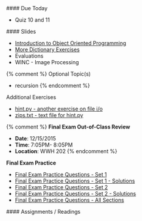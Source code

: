 <article class="due" markdown="block">
####  Due Today

* Quiz 10 and 11

</article>

<article class="slides" markdown="block">
####  Slides

* [Introduction to Object Oriented Programming](classes/27/oop.html)
* [More Dictionary Exercises](classes/27/exercises.html)
* Evaluations
* WINC - Image Processing

{% comment %}
Optional Topic(s)

* recursion
{% endcomment %}

Additional Exercises

* [hint.py - another exercise on file i/o](homework/hw10/hint.py)
* [zips.txt - text file for hint.py](homework/hw10/zips.txt)

{% comment %}
__Final Exam Out-of-Class Review__

* __Date__: 12/15/2015  
* __Time__: 7:05PM- 8:05PM
* __Location__: WWH 202
{% endcomment %}

__Final Exam Practice__

* [Final Exam Practice Questions - Set 1](resources/handouts/final/final_practice_questions_set_1.pdf)
* [Final Exam Practice Questions - Set 1 - Solutions](resources//handouts/final/final_practice_questions_set_1_solutions.pdf)
* [Final Exam Practice Questions - Set 2](resources/handouts/final/final_practice_questions_set_2.pdf)
* [Final Exam Practice Questions - Set 2 - Solutions](resources/handouts/final/final_practice_questions_set_2_solutions.pdf)
* [Final Exam Practice Questions - All Sections](resources/handouts/final/finalsampleproblems.html)

</article>

<article class="assignments" markdown="block">
####  Assignments / Readings		


</article>
